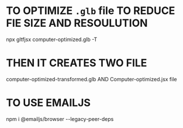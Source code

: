 # TO OPTIMIZE `.glb` file TO REDUCE FIE SIZE AND RESOULUTION

npx gltfjsx computer-optimized.glb -T

# THEN IT CREATES TWO FILE

computer-optimized-transformed.glb
AND Computer-optimized.jsx file

# TO USE EMAILJS

npm i @emailjs/browser --legacy-peer-deps
